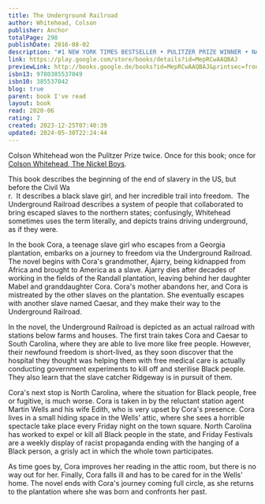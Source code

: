 ```yaml
---  
title: The Underground Railroad  
author: Whitehead, Colson  
publisher: Anchor  
totalPage: 298  
publishDate: 2016-08-02  
description: "#1 NEW YORK TIMES BESTSELLER • PULITZER PRIZE WINNER • NATIONAL BOOK AWARD WINNER • &quot;An American masterpiece&quot; (NPR) that chronicles a young slave's adventures as she makes a desperate bid for freedom in the antebellum South. • The basis for the acclaimed original Amazon Prime Video series directed by Barry Jenkins. Cora is a slave on a cotton plantation in Georgia. An outcast even among her fellow Africans, she is on the cusp of womanhood—where greater pain awaits. And so when Caesar, a slave who has recently arrived from Virginia, urges her to join him on the Underground Railroad, she seizes the opportunity and escapes with him. In Colson Whitehead's ingenious conception, the Underground Railroad is no mere metaphor: engineers and conductors operate a secret network of actual tracks and tunnels beneath the Southern soil. Cora embarks on a harrowing flight from one state to the next, encountering, like Gulliver, strange yet familiar iterations of her own world at each stop. As Whitehead brilliantly re-creates the terrors of the antebellum era, he weaves in the saga of our nation, from the brutal abduction of Africans to the unfulfilled promises of the present day. The Underground Railroad is both the gripping tale of one woman's will to escape the horrors of bondage—and a powerful meditation on the history we all share. Look for Colson Whitehead’s new novel, Crook Manifesto, coming soon!"  
link: https://play.google.com/store/books/details?id=MepRCwAAQBAJ  
previewLink: http://books.google.de/books?id=MepRCwAAQBAJ&printsec=frontcover&dq=the+underground+railroad&hl=&as_pt=BOOKS&cd=4&source=gbs_api  
isbn13: 9780385537049  
isbn10: 385537042  
blog: true  
parent: book I've read  
layout: book  
read: 2020-06  
rating: 7  
created: 2023-12-25T07:40:39  
updated: 2024-05-30T22:24:44  
---  
```

  
Colson Whitehead won the Pulitzer Prize twice. Once for this book; once for [Colson Whitehead, The Nickel Boys](./Colson%20Whitehead,%20The%20Nickel%20Boys.md).  
  
This book describes the beginning of the end of slavery in the US, but before the Civil Wa  
r.  It describes a black slave girl, and her incredible trail into freedom.  The Underground Railroad describes a system of people that collaborated to bring escaped slaves to the northern states; confusingly, Whitehead sometimes uses the term literally, and depicts trains driving underground, as if they were.  
  
In the book Cora, a teenage slave girl who escapes from a Georgia plantation, embarks on a journey to freedom via the Underground Railroad. The novel begins with Cora's grandmother, Ajarry, being kidnapped from Africa and brought to America as a slave. Ajarry dies after decades of working in the fields of the Randall plantation, leaving behind her daughter Mabel and granddaughter Cora. Cora's mother abandons her, and Cora is mistreated by the other slaves on the plantation. She eventually escapes with another slave named Caesar, and they make their way to the Underground Railroad.  
  
In the novel, the Underground Railroad is depicted as an actual railroad with stations below farms and houses. The first train takes Cora and Caesar to South Carolina, where they are able to live more like free people. However, their newfound freedom is short-lived, as they soon discover that the hospital they thought was helping them with free medical care is actually conducting government experiments to kill off and sterilise Black people. They also learn that the slave catcher Ridgeway is in pursuit of them.  
  
Cora's next stop is North Carolina, where the situation for Black people, free or fugitive, is much worse. Cora is taken in by the reluctant station agent Martin Wells and his wife Edith, who is very upset by Cora's presence. Cora lives in a small hiding space in the Wells' attic, where she sees a horrible spectacle take place every Friday night on the town square. North Carolina has worked to expel or kill all Black people in the state, and Friday Festivals are a weekly display of racist propaganda ending with the hanging of a Black person, a grisly act in which the whole town participates.  
  
As time goes by, Cora improves her reading in the attic room, but there is no way out for her. Finally, Cora falls ill and has to be cared for in the Wells' home. The novel ends with Cora's journey coming full circle, as she returns to the plantation where she was born and confronts her past.